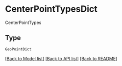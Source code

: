 # CenterPointTypesDict

CenterPointTypes

## Type
```python
GeoPointDict
```


[[Back to Model list]](../../../../README.md#models-v2-link) [[Back to API list]](../../../../README.md#apis-v2-link) [[Back to README]](../../../../README.md)
